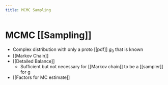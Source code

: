 ```yaml
---
title: MCMC Sampling
---
```


# MCMC [[Sampling]]
- Complex distribution with only a proto [[pdf]] $g_{0}$ that is known
- [[Markov Chain]]
- [[Detailed Balance]]
	- Sufficient but not necessary for [[Markov chain]] to be a [[sampler]] for g
- [[Factors for MC estimate]]
























































